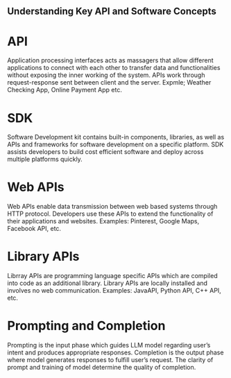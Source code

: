 ## Understanding Key API and Software Concepts
# API  
Application processing interfaces acts as massagers that allow different applications to connect with each other to transfer data and functionalities without exposing the inner working of the system. APIs work through request-response sent between client and the server. Expmle; Weather Checking App, Online Payment App etc.
# SDK  
Software Development kit contains built-in components, libraries, as well as APIs and frameworks for software development on a specific platform. SDK assists developers to build cost efficient software and deploy across multiple platforms quickly.
# Web APIs 
Web APIs enable data transmission between web based systems through HTTP protocol. Developers use these APIs to extend the functionality of their applications and websites. Examples: Pinterest, Google Maps, Facebook API, etc.
# Library APIs 
Librray APIs are programming language specific APIs which are compiled into code as an additional library. Library APIs are locally installed and involves no web communication. 
Examples: JavaAPI, Python API, C++ API, etc.
# Prompting and Completion 
Prompting is the input phase which guides LLM model regarding user’s intent and produces appropriate responses. Completion is the output phase where model generates responses to fulfill user’s request. 
The clarity of prompt and training of model determine the quality of completion.
